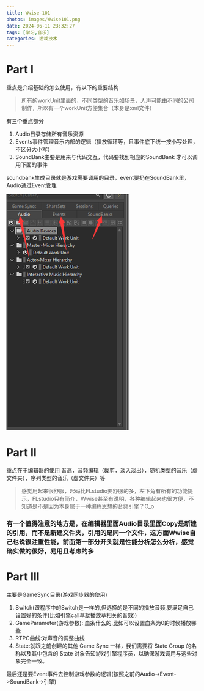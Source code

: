 ```yaml
---
title: Wwise-101
photos: images/Wwise101.png
date: 2024-06-11 23:32:27
tags: [学习,音乐]
categories: 游戏技术
---
```


# Part I

重点是介绍基础的怎么使用，有以下的重要结构   
> 所有的workUnit里面的，不同类型的音乐如场景，人声可能由不同的公司制作，所以有一个workUnit方便集合（本身是xml文件）

有三个重点部分
1. Audio目录存储所有音乐资源
2. Events事件管理音乐内部的逻辑（播放循环等，且事件底下统一按小写处理，不区分大小写）
3. SoundBank主要是用来与代码交互，代码要找到相应的SoundBank 才可以调用下面的事件
   
soundbank生成目录就是游戏需要调用的目录，event要扔在SoundBank里，Audio通过Event管理

![system](images/audio_event_sound.png "结构")  

# Part II

重点在于编辑器的使用 音高，音频编辑（裁剪，淡入淡出），随机类型的音乐（虚文件夹），序列类型的音乐（虚文件夹）等

>感觉用起来很舒服，起码比FLstudio要舒服的多，左下角有所有的功能提示，FLstudio只有简介，Wwise甚至有说明，各种编辑起来也很方便，不知道是不是因为本身属于一种编程思想的音频引擎？O_o

### 有一个值得注意的地方是，在编辑器里面Audio目录里面Copy是新建的引用，而不是新建文件夹，引用的是同一个文件，这方面Wwise自己也说很注重性能，前面第一部分开头就是性能分析怎么分析，感觉确实做的很好，易用且考虑的多

# Part III
主要是GameSync目录(游戏同步器的使用)
1. Switch(跟程序中的Switch是一样的,但选择的是不同的播放音频,要满足自己设置好的条件(比如引擎call草就播放草相关的音效))
2. GameParameter(游戏参数): 血条什么的,比如可以设置血条为0的时候播放哪些
3. RTPC曲线:对声音的调整曲线
4. State:就跟之前创建的其他 Game Sync 一样，我们需要将 State Group 的名称以及其中包含的 State 对象告知游戏引擎程序员，以确保游戏调用与这些对象完全一致。

最后还是要Event事件去控制游戏参数的逻辑(按照之前的Audio->Event->SoundBank->引擎)


